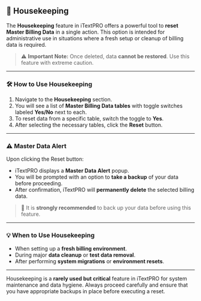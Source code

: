 ## 🧹 Housekeeping

The **Housekeeping** feature in iTextPRO offers a powerful tool to **reset Master Billing Data** in a single action. This option is intended for administrative use in situations where a fresh setup or cleanup of billing data is required.

> ⚠️ **Important Note:** Once deleted, data **cannot be restored**. Use this feature with extreme caution.

---

### 🛠️ How to Use Housekeeping

1. Navigate to the **Housekeeping** section.
2. You will see a list of **Master Billing Data tables** with toggle switches labeled **Yes/No** next to each.
3. To reset data from a specific table, switch the toggle to **Yes**.
4. After selecting the necessary tables, click the **Reset** button.

---

### ⚠️ Master Data Alert

Upon clicking the Reset button:

- iTextPRO displays a **Master Data Alert** popup.
- You will be prompted with an option to **take a backup** of your data before proceeding.
- After confirmation, iTextPRO will **permanently delete** the selected billing data.

> 💾 It is **strongly recommended** to back up your data before using this feature.

---

### 💡 When to Use Housekeeping

- When setting up a **fresh billing environment**.
- During major **data cleanup** or **test data removal**.
- After performing **system migrations** or **environment resets**.

---

Housekeeping is a **rarely used but critical** feature in iTextPRO for system maintenance and data hygiene. Always proceed carefully and ensure that you have appropriate backups in place before executing a reset.
